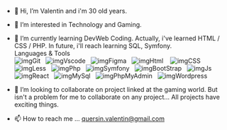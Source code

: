 - 👋 Hi, I’m Valentin and i'm 30 old years.

- 👀 I’m interested in Technology and Gaming. 

- 🌱 I’m currently learning DevWeb Coding.
      Actually, i've learned HTML / CSS / PHP. In future, i'll reach learning SQL, Symfony.  
      Languages & Tools  
![imgGit](./profile/img/git.svg)&nbsp;&nbsp;
![imgVscode](./profile/img/vscode.svg)&nbsp;&nbsp;
![imgFigma](./profile/img/figma.svg)&nbsp;&nbsp;
![imgHtml](./profile/img/html.svg) &nbsp;&nbsp;
![imgCSS](./profile/img/css.svg)&nbsp;&nbsp;
![imgLess](./profile/img/less-1.svg)&nbsp;&nbsp; 
![imgPhp](./profile/img/php.svg)&nbsp;&nbsp;
![imgSymfony](./profile/img/symfony.svg)&nbsp;&nbsp;
![imgBootStrap](./profile/img/bootstrap.svg)&nbsp;&nbsp; 
![imgJs](./profile/img/javascript.svg)&nbsp;&nbsp;
![imgReact](./profile/img/react.svg)&nbsp;&nbsp;
![imgMySql](./profile/img/mysql.svg)&nbsp;&nbsp;
![imgPhpMyAdmin](./profile/img/PhpMyAdmin.svg)&nbsp;&nbsp;
![imgWordpress](./profile/img/wordpress.svg) 

- 💞️ I’m looking to collaborate on project linked at the gaming world. 
      But isn't a problem for me to collaborate on any project... All projects have exciting things.
      
- 📫 How to reach me ...
      quersin.valentin@gmail.com

<!---
vquersin/vquersin is a ✨ special ✨ repository because its `README.md` (this file) appears on your GitHub profile.
You can click the Preview link to take a look at your changes.
--->
